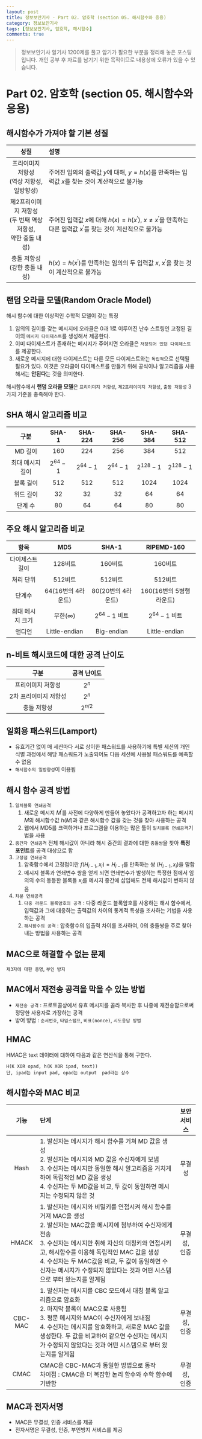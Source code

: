 ```yaml
---
layout: post
title: 정보보안기사 - Part 02. 암호학 (section 05. 해시함수와 응용)
category: 정보보안기사
tags: [정보보안기사, 암호학, 해시함수]
comments: true
---
```

> 정보보안기사 알기사 1200제를 풀고 암기가 필요한 부분을 정리해 놓은 포스팅입니다.
개인 공부 후 자료를 남기기 위한 목적이므로 내용상에 오류가 있을 수 있습니다.

# Part 02. 암호학 (section 05. 해시함수와 응용)
## 해시함수가 가져야 할 기본 성질

| 성질 | 설명 |
| :------------: | :----------- |
| 프리이미지 저항성<br>(역상 저항성,<br>일방향성)| 주어진 임의의 출력값 $y$에 대해, $y=h(x)$를 만족하는 입력값 $x$를 찾는 것이 계산적으로 불가능 |
| 제2프리이미지 저항성<br>(두 번째 역상 저항성,<br>약한 충돌 내성) | 주어진 입력값 $x$에 대해 $h(x)=h(x^\prime)$, $x\ne x^\prime$을 만족하는 다른 입력값 $x^\prime$를 찾는 것이 계산적으로 불가능|
| 충돌 저항성<br>(강한 충돌 내성)| $h(x)=h(x^\prime)$를 만족하는 임의의 두 입력값 $x$, $x^\prime$을 찾는 것이 계산적으로 불가능 |

## 랜덤 오라클 모델(Random Oracle Model)
해시 함수에 대한 이상적인 수학적 모델이 갖는 특징
1. 임의의 길이를 갖는 메시지에 오라클은 0과 1로 이루어진 난수 스트링인 고정된 길이의 `메시지 다이제스트`를 생성해서 제공한다.
2. 이미 다이제스트가 존재하는 메시지가 주어지면 오라클은 `저장되어 있던 다이제스트`를 제공한다.
3. 새로운 메시지에 대한 다이제스트는 다른 모든 다이제스트와는 `독립적`으로 선택될 필요가 있다. 이것은 오라클이 다이제스트를 만들기 위해 공식이나 알고리즘을 사용해서는 **안된다**는 것을 의미한다.

해시함수에서 **랜덤 오라클 모델**은 `프리이미지 저항성`, `제2프리이미지 저항성`, `출동 저항성` 3가지 기준을 충족해야 한다.

## SHA 해시 알고리즘 비교

| 구분 | SHA-1 | SHA-224 | SHA-256 | SHA-384 | SHA-512 |
| :---: | :---: | :---: | :---: | :---: | :---: |
| MD 길이 | 160 | 224 | 256 | 384 | 512 |
| 최대 메시지 길이 | $2^{64}-1$ | $2^{64}-1$ | $2^{64}-1$ | $2^{128}-1$ | $2^{128}-1$ |
| 블록 길이 | 512 | 512 | 512 | 1024 | 1024 |
| 위드 길이 | 32 | 32 | 32 | 64 | 64 |
| 단계 수 | 80 | 64 | 64 | 80 | 80 |

##  주요 해시 알고리즘 비교

| 항목 | MD5 | SHA-1 | RIPEMD-160 |
| :---: | :---: | :---: | :---: |
| 다이제스트 길이 | 128비트 | 160비트 | 160비트 |
| 처리 단위 | 512비트 | 512비트 | 512비트 |
| 단계수  | 64(16번의 4라운드) | 80(20번의 4라운드) | 160(16번의 5병행 라운드) |
| 최대 메시지 크기 | 무한($\infty$) | $2^{64}-1$ 비트 | $2^{64}-1$ 비트 |
| 앤디언 | Little-endian | Big-endian | Little-endian |

## n-비트 해시코드에 대한 공격 난이도

| 구분 | 공격 난이도 |
| :---: | :---: |
| 프리이미지 저항성 | $2^n$ |
| 2차 프리이미지 저항성 | $2^n$ |
| 충돌 저항성 | $2^{n/2}$ |

## 일회용 패스워드(Lamport)
- 유효기간 없이 매 세션마다 서로 상이한 패스워드를 사용하기에 특별 세션의 개인 식별 과정에서 해당 패스워드가 노출되어도 다음 세션에 사용될 패스워드를 예측할 수 없음
-  `해시함수의 일방향성`이 이용됨

## 해시 함수 공격 방법
1. `일치블록 연쇄공격`
	1. 새로운 메시지 $M^\prime$를 사전에 다양하게 만들어 놓았다가 공격하고자 하는 메시지 $M$의 해시함수값 $h(M)$과 같은 해시함수 값을 갖는 것을 찾아 사용하는 공격
	2. 웹에서 MD5를 크랙하거나 프로그램을 이용하는 많은 툴이 `일치블록 연쇄공격`기법을 사용
2. `중간자 연쇄공격`
	전체 해시값이 아니라 해시 중간의 결과에 대한 `충돌쌍`을 찾아 **특정 포인트**를 공격 대상으로 함
3. `고정점 연쇄공격`
	1. 암축함수에서 고정점이란 $f(H_{i-1}, x_i) = H_{i-1}$를 만족하는 쌍 $(H_{i-1}, x_i)$을 말함
	2.  메시지 블록과 연쇄변수 쌍을 얻게 되면 연쇄변수가 발생하는 특정한 점에서 임의의 수의 동등한 블록들 $x_i$를 메시지 중간에 삽입해도 전체 해시값이 변하지 않음
4. `차분 연쇄공격`
	1. `다중 라운드 블록암호의 공격` : 다중 라운드 블록암호를 사용하는 해시 함수에서, 입력값과 그에 대응하는 출력값의 차이의 통계적 특성을 조사하는 기법을 사용하는 공격
	2. `해시함수의 공격` : 압축함수의 입출력 차이를 조사하여, 0의 충돌쌍을 주로 찾아내는 방법을 사용하는 공격

## MAC으로 해결할 수 없는 문제
`제3자에 대한 증명`, `부인 방지`

## MAC에서 재전송 공격을 막을 수 있는 방법
- `재전송 공격` : 프로토콜상에서 유효 메시지를 골라 복사한 후 나중에 재전송함으로써 정당한 사용자로 가장하는 공격
- 방어 방법 : `순서번호`, `타임스탬프`, `비표(nonce)`, `시도응답 방법`

## HMAC
HMAC은 text 데이터에 대하여 다음과 같은 연산식을 통해 구한다.
```
H(K XOR opad, h(K XOR ipad, text))
단, ipad는 input pad, opad는 output  pad라는 상수
```
## 해시함수와 MAC 비교

| 기능 | 단계 | 보안 서비스 |
| :---: | :--- | :---: |
| Hash | 1. 발신자는 메시지가 해시 함수를 거쳐 MD 값을 생성<br>2. 발신자는 메시지와 MD 값을 수신자에게 보냄<br>3. 수신자는 메시지만 동일한 해시 알고리즘을 거치게 하여 독립적인 MD 값을 생성<br>4. 수신자는 두 MD값을 비교, 두 값이 동일하면 메시지는 수정되지 않은 것 | 무결성 |
| HMACK | 1. 발신자는 메시지와 비밀키를 연접시켜 해시 함수를 거져 MAC을 생성<br>2. 발신자는 MAC값을 메시지에 첨부하여 수신자에게 전송<br>3. 수신자는 메시지만 취해 자신의 대칭키와 연접시키고, 해시함수를 이용해 독립적인 MAC 값을 생성<br>4. 수신자는 두 MAC값을 비교, 두 값이 동일하면 수신자는 메시지가 수정되지 않았다는 것과 어떤 시스템으로 부터 왔는지를 알게됨 | 무결성, 인증 |
| CBC-MAC | 1. 발신자는 메시지를 CBC 모드에서 대칭 블록 알고리즘으로 암호화<br>2. 마지막 블록이 MAC으로 사용됨<br>3. 평문 메시지와 MAC이 수신자에게 보내짐<br>4. 수신자는 메시지를 암호화하고, 새로운 MAC 값을 생성한다. 두 값을 비교하여 같으면 수신자는 메시지가 수정되지 않았다는 것과 어떤 시스템으로 부터 왔는지를 알게됨 | 무결성, 인증|
| CMAC | CMAC은 CBC-MAC과 동일한 방법으로 동작<br>차이점 : CMAC은 더 복잡한 논리 함수와 수학 함수에 기반함| 무결성, 인증 |

## MAC과 전자서명
- MAC은 무결성, 인증 서비스를 제공
- 전자서명은 무결성, 인증, 부인방지 서비스를 제공
